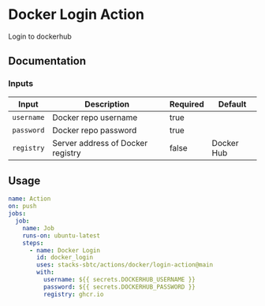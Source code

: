 # Docker Login Action

Login to dockerhub

## Documentation

### Inputs
| Input      | Description                       | Required | Default    |
| ---------- | --------------------------------- | -------- | ---------- |
| `username` | Docker repo username              | true     |            |
| `password` | Docker repo password              | true     |            |
| `registry` | Server address of Docker registry | false    | Docker Hub |

## Usage

```yaml
name: Action
on: push
jobs:
  job:
    name: Job
    runs-on: ubuntu-latest
    steps:
      - name: Docker Login
        id: docker_login
        uses: stacks-sbtc/actions/docker/login-action@main
        with:
          username: ${{ secrets.DOCKERHUB_USERNAME }}
          password: ${{ secrets.DOCKERHUB_PASSWORD }}
          registry: ghcr.io
```
